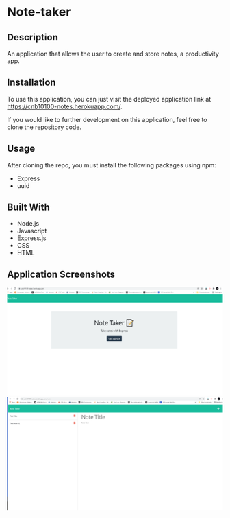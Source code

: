 # Note-taker

## Description

An application that allows the user to create and store notes, a productivity app.

## Installation

To use this application, you can just visit the deployed application link at https://cnb10100-notes.herokuapp.com/.

If you would like to further development on this application, feel free to clone the repository code. 

## Usage

After cloning the repo, you must install the following packages using npm:

- Express
- uuid

## Built With

- Node.js
- Javascript
- Express.js
- CSS
- HTML

## Application Screenshots

![Screenshot](note-takerpic1.png)
![Screenshot](note-takerpic2.png)

